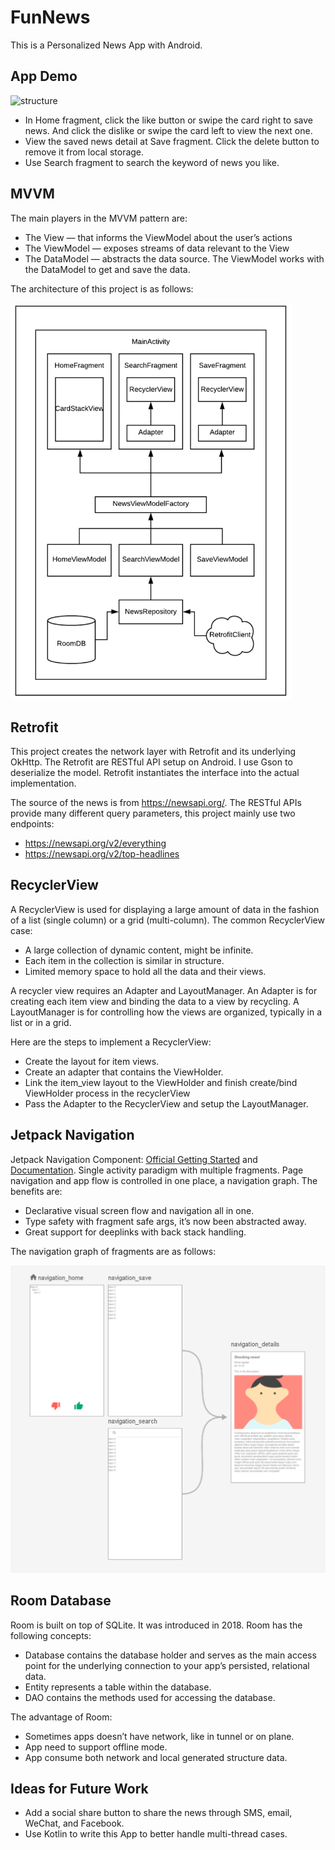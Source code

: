 # FunNews
This is a Personalized News App with Android.

## App Demo 
<img src="https://github.com/oliver1112/FunNews/blob/main/assets/newsdemo.gif" alt="structure" width="300"/>

- In Home fragment, click the like button or swipe the card right to save news. And click the dislike or swipe the card left to view the next one.
- View the saved news detail at Save fragment. Click the delete button to remove it from local storage.
- Use Search fragment to search the keyword of news you like. 

## MVVM
The main players in the MVVM pattern are:

- The View — that informs the ViewModel about the user’s actions
- The ViewModel — exposes streams of data relevant to the View
- The DataModel — abstracts the data source. The ViewModel works with the DataModel to get and save the data.

The architecture of this project is as follows:

<img src="https://github.com/oliver1112/FunNews/blob/main/assets/MVVM.png" alt="structure" width="450"/>

## Retrofit
This project creates the network layer with Retrofit and its underlying OkHttp. The Retrofit are RESTful API setup on Android.
I use Gson to deserialize the model. Retrofit instantiates the interface into the actual implementation.

The source of the news is from https://newsapi.org/. The RESTful APIs provide many different query parameters, this project mainly use two endpoints:
- https://newsapi.org/v2/everything
- https://newsapi.org/v2/top-headlines


## RecyclerView
A RecyclerView is used for displaying a large amount of data in the fashion of a list (single column) or a grid (multi-column). 
The common RecyclerView case:

- A large collection of dynamic content, might be infinite.
- Each item in the collection is similar in structure.
- Limited memory space to hold all the data and their views.

A recycler view requires an Adapter and LayoutManager. An Adapter is for creating each item view and binding the data to a view by recycling. 
A LayoutManager is for controlling how the views are organized, typically in a list or in a grid.

Here are the steps to implement a RecyclerView:
- Create the layout for item views.
- Create an adapter that contains the ViewHolder.
- Link the item_view layout to the ViewHolder and finish create/bind ViewHolder process in the recyclerView
- Pass the Adapter to the RecyclerView and setup the LayoutManager.


## Jetpack Navigation
Jetpack Navigation Component: [Official Getting Started](developer.android.com/guide/navigation/navigation-getting-started) and
[Documentation](https://developer.android.com/jetpack/androidx/releases/navigation). Single activity paradigm with multiple 
fragments. Page navigation and app flow is controlled in one place, a navigation graph. The benefits are:
- Declarative visual screen flow and navigation all in one.
- Type safety with fragment safe args, it’s now been abstracted away.
- Great support for deeplinks with back stack handling.

The navigation graph of fragments are as follows:

<img src="https://github.com/oliver1112/FunNews/blob/main/assets/Navigation.png" alt="ERD" width="700"/>

## Room Database
Room is built on top of SQLite. It was introduced in 2018. Room has the following concepts:
- Database contains the database holder and serves as the main access point for the underlying connection to your app’s persisted, relational data.
- Entity represents a table within the database.
- DAO contains the methods used for accessing the database.

The advantage of Room:
- Sometimes apps doesn’t have network, like in tunnel or on plane.
- App need to support offline mode.
- App consume both network and local generated structure data.

## Ideas for Future Work
- Add a social share button to share the news through SMS, email, WeChat, and Facebook.
- Use Kotlin to write this App to better handle multi-thread cases.
